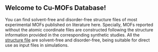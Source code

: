 ## Welcome to Cu-MOFs Database!

You can find solvent-free and disorder-free structure files of most experimental MOFs published on literature here. Specially, MOFs reported without the atomic coordinate files are constructed following the structure information provided in the corresponding synthetic studies.
All the [structure file](https://github.com/Cu-MOFs/tttt/) are solvent-free and disorder-free, being suitable for direct use as input files in simulations.